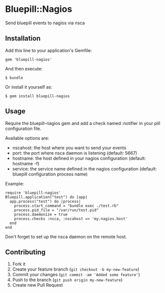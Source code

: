 # Bluepill::Nagios

Send bluepill events to nagios via nsca

## Installation

Add this line to your application's Gemfile:

    gem 'bluepill-nagios'

And then execute:

    $ bundle

Or install it yourself as:

    $ gem install bluepill-nagios

## Usage

Require the bluepill-nagios gem and add a check named :notifier in your pill configuration file.

Available options are:
* nscahost: the host where you want to send your events
* port: the port where nsca daemon is listening (default: 5667)
* hostname: the host defined in your nagios configuration (default: hostname -f)
* service: the service name defined in the nagios configuration (default: bluepill configuration process name)

Example:

```
require 'bluepill-nagios'
Bluepill.application("test") do |app|
  app.process("test") do |process|
    process.start_command = "bundle exec ./test.rb"
    process.pid_file = "/var/run/test.pid"
    process.daemonize = true
    process.checks :nsca, :nscahost => 'my.nagios.host'
  end
end
```

Don't forget to set up the nsca daemon on the remote host.

## Contributing

1. Fork it
2. Create your feature branch (`git checkout -b my-new-feature`)
3. Commit your changes (`git commit -am 'Added some feature'`)
4. Push to the branch (`git push origin my-new-feature`)
5. Create new Pull Request

